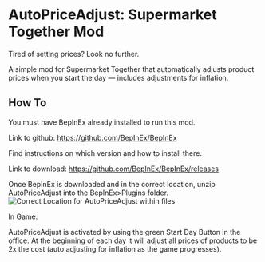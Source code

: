 # AutoPriceAdjust: Supermarket Together Mod
Tired of setting prices? Look no further.

A simple mod for Supermarket Together that automatically adjusts product prices when you start the day — includes adjustments for inflation.

## How To

You must have BepInEx already installed to run this mod.

Link to github: https://github.com/BepInEx/BepInEx 

Find instructions on which version and how to install there.

Link to download: https://github.com/BepInEx/BepInEx/releases

Once BepInEx is downloaded and in the correct location, unzip AutoPriceAdjust into the BepInEx>Plugins folder.
![Correct Location for AutoPriceAdjust within files](https://github.com/user-attachments/assets/87f1adb3-d99c-4fc8-b520-ddb1b9e22ef5)


In Game:

AutoPriceAdjust is activated by using the green Start Day Button in the office. 
At the beginning of each day it will adjust all prices of products to be 2x the cost (auto adjusting for inflation as the game progresses).


